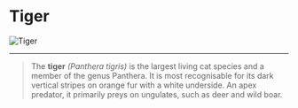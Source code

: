 # Tiger

![Tiger](https://upload.wikimedia.org/wikipedia/commons/4/41/Siberischer_tiger_de_edit02.jpg 'This is a Tiger')
-- --

>   The __tiger__ *(Panthera tigris)* is the largest living cat species and a member of the genus Panthera. It is most recognisable for its dark vertical stripes on orange fur with a white underside. An apex predator, it primarily preys on ungulates, such as deer and wild boar. 